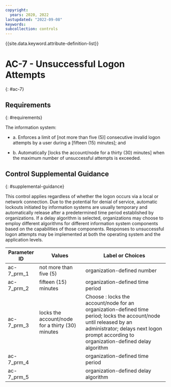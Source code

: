 ```yaml
---
copyright:
  years: 2020, 2022
lastupdated: "2022-09-08"
keywords: 
subcollection: controls
---
```


{{site.data.keyword.attribute-definition-list}}

# AC-7 - Unsuccessful Logon Attempts
{: #ac-7}

## Requirements
{: #requirements}

The information system:

- a. Enforces a limit of [not more than five (5)] consecutive invalid logon attempts by a user during a [fifteen (15) minutes]; and

- b. Automatically [locks the account/node for a thirty (30) minutes] when the maximum number of unsuccessful attempts is exceeded.

## Control Supplemental Guidance
{: #supplemental-guidance}

This control applies regardless of whether the logon occurs via a local or network connection. Due to the potential for denial of service, automatic lockouts initiated by information systems are usually temporary and automatically release after a predetermined time period established by organizations. If a delay algorithm is selected, organizations may choose to employ different algorithms for different information system components based on the capabilities of those components. Responses to unsuccessful logon attempts may be implemented at both the operating system and the application levels.

| Parameter ID | Values | Label or Choices |
|---|---|---|
| ac-7_prm_1 | not more than five (5) | organization-defined number |
| ac-7_prm_2 | fifteen (15) minutes | organization-defined time period |
| ac-7_prm_3 | locks the account/node for a thirty (30) minutes | Choose : locks the account/node for an organization-defined time period; locks the account/node until released by an administrator; delays next logon prompt according to organization-defined delay algorithm |
| ac-7_prm_4 |  | organization-defined time period |
| ac-7_prm_5 |  | organization-defined delay algorithm |


